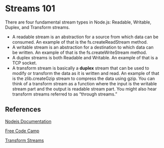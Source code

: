 # Streams 101

There are four fundamental stream types in Node.js: 
Readable, Writable, Duplex, and Transform streams.

- A readable stream is an abstraction for a source from which data can be consumed. An example of that is the fs.createReadStream method.
- A writable stream is an abstraction for a destination to which data can be written. An example of that is the fs.createWriteStream method.
- A duplex streams is both Readable and Writable. An example of that is a TCP socket.
- A transform stream is basically a **duplex** stream that can be used to modify or transform the data as it is written and read. An example of that is the zlib.createGzip stream to compress the data using gzip. You can think of a transform stream as a function where the input is the writable stream part and the output is readable stream part. You might also hear transform streams referred to as “through streams.”

## References

[Nodejs Documentation](https://www.notion.so/Learn-about-nodejs-streams-f16424da12474be988afe2dc45934b30#1d8732a1812f43cbad12222cd9685dd6)

[Free Code Camp](https://www.notion.so/Learn-about-nodejs-streams-f16424da12474be988afe2dc45934b30#aab12fd4ab6047e28cffcab12206f4f3)

[Transform Streams](https://www.notion.so/Learn-about-nodejs-streams-f16424da12474be988afe2dc45934b30#b7023a0b6d6e4378b34fd26dab6b1e0e)